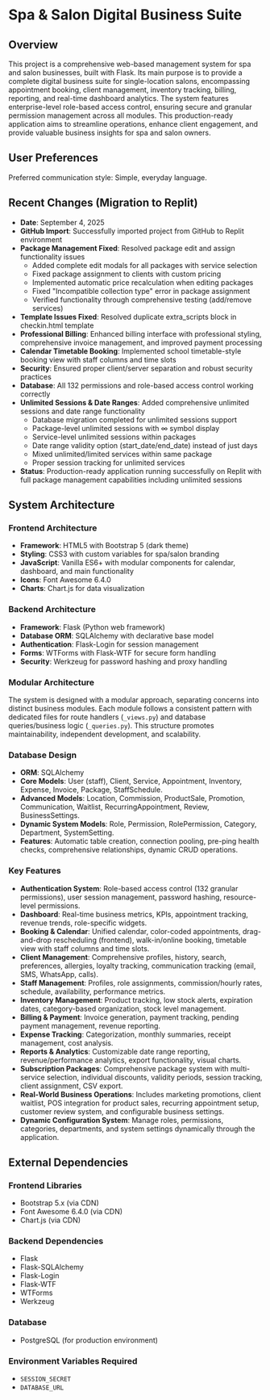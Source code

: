 # Spa & Salon Digital Business Suite

## Overview
This project is a comprehensive web-based management system for spa and salon businesses, built with Flask. Its main purpose is to provide a complete digital business suite for single-location salons, encompassing appointment booking, client management, inventory tracking, billing, reporting, and real-time dashboard analytics. The system features enterprise-level role-based access control, ensuring secure and granular permission management across all modules. This production-ready application aims to streamline operations, enhance client engagement, and provide valuable business insights for spa and salon owners.

## User Preferences
Preferred communication style: Simple, everyday language.

## Recent Changes (Migration to Replit)
- **Date**: September 4, 2025
- **GitHub Import**: Successfully imported project from GitHub to Replit environment
- **Package Management Fixed**: Resolved package edit and assign functionality issues
  - Added complete edit modals for all packages with service selection
  - Fixed package assignment to clients with custom pricing
  - Implemented automatic price recalculation when editing packages
  - Fixed "Incompatible collection type" error in package assignment
  - Verified functionality through comprehensive testing (add/remove services)
- **Template Issues Fixed**: Resolved duplicate extra_scripts block in checkin.html template
- **Professional Billing**: Enhanced billing interface with professional styling, comprehensive invoice management, and improved payment processing
- **Calendar Timetable Booking**: Implemented school timetable-style booking view with staff columns and time slots
- **Security**: Ensured proper client/server separation and robust security practices
- **Database**: All 132 permissions and role-based access control working correctly
- **Unlimited Sessions & Date Ranges**: Added comprehensive unlimited sessions and date range functionality
  - Database migration completed for unlimited sessions support
  - Package-level unlimited sessions with ∞ symbol display
  - Service-level unlimited sessions within packages
  - Date range validity option (start_date/end_date) instead of just days
  - Mixed unlimited/limited services within same package
  - Proper session tracking for unlimited services
- **Status**: Production-ready application running successfully on Replit with full package management capabilities including unlimited sessions

## System Architecture

### Frontend Architecture
- **Framework**: HTML5 with Bootstrap 5 (dark theme)
- **Styling**: CSS3 with custom variables for spa/salon branding
- **JavaScript**: Vanilla ES6+ with modular components for calendar, dashboard, and main functionality
- **Icons**: Font Awesome 6.4.0
- **Charts**: Chart.js for data visualization

### Backend Architecture
- **Framework**: Flask (Python web framework)
- **Database ORM**: SQLAlchemy with declarative base model
- **Authentication**: Flask-Login for session management
- **Forms**: WTForms with Flask-WTF for secure form handling
- **Security**: Werkzeug for password hashing and proxy handling

### Modular Architecture
The system is designed with a modular approach, separating concerns into distinct business modules. Each module follows a consistent pattern with dedicated files for route handlers (`_views.py`) and database queries/business logic (`_queries.py`). This structure promotes maintainability, independent development, and scalability.

### Database Design
- **ORM**: SQLAlchemy
- **Core Models**: User (staff), Client, Service, Appointment, Inventory, Expense, Invoice, Package, StaffSchedule.
- **Advanced Models**: Location, Commission, ProductSale, Promotion, Communication, Waitlist, RecurringAppointment, Review, BusinessSettings.
- **Dynamic System Models**: Role, Permission, RolePermission, Category, Department, SystemSetting.
- **Features**: Automatic table creation, connection pooling, pre-ping health checks, comprehensive relationships, dynamic CRUD operations.

### Key Features
- **Authentication System**: Role-based access control (132 granular permissions), user session management, password hashing, resource-level permissions.
- **Dashboard**: Real-time business metrics, KPIs, appointment tracking, revenue trends, role-specific widgets.
- **Booking & Calendar**: Unified calendar, color-coded appointments, drag-and-drop rescheduling (frontend), walk-in/online booking, timetable view with staff columns and time slots.
- **Client Management**: Comprehensive profiles, history, search, preferences, allergies, loyalty tracking, communication tracking (email, SMS, WhatsApp, calls).
- **Staff Management**: Profiles, role assignments, commission/hourly rates, schedule, availability, performance metrics.
- **Inventory Management**: Product tracking, low stock alerts, expiration dates, category-based organization, stock level management.
- **Billing & Payment**: Invoice generation, payment tracking, pending payment management, revenue reporting.
- **Expense Tracking**: Categorization, monthly summaries, receipt management, cost analysis.
- **Reports & Analytics**: Customizable date range reporting, revenue/performance analytics, export functionality, visual charts.
- **Subscription Packages**: Comprehensive package system with multi-service selection, individual discounts, validity periods, session tracking, client assignment, CSV export.
- **Real-World Business Operations**: Includes marketing promotions, client waitlist, POS integration for product sales, recurring appointment setup, customer review system, and configurable business settings.
- **Dynamic Configuration System**: Manage roles, permissions, categories, departments, and system settings dynamically through the application.

## External Dependencies

### Frontend Libraries
- Bootstrap 5.x (via CDN)
- Font Awesome 6.4.0 (via CDN)
- Chart.js (via CDN)

### Backend Dependencies
- Flask
- Flask-SQLAlchemy
- Flask-Login
- Flask-WTF
- WTForms
- Werkzeug

### Database
- PostgreSQL (for production environment)

### Environment Variables Required
- `SESSION_SECRET`
- `DATABASE_URL`